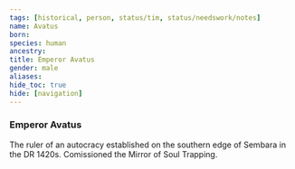 ```yaml
---
tags: [historical, person, status/tim, status/needswork/notes]
name: Avatus
born:
species: human
ancestry:
title: Emperor Avatus
gender: male
aliases:
hide_toc: true
hide: [navigation]
---
```

### Emperor Avatus

The ruler of an autocracy established on the southern edge of Sembara in the DR 1420s. Comissioned the Mirror of Soul Trapping. 

